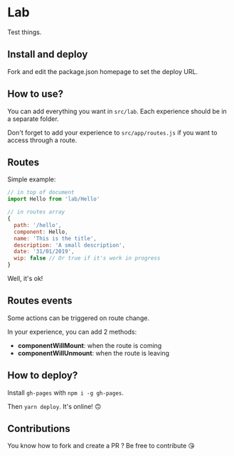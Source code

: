 # Lab

Test things.

## Install and deploy

Fork and edit the package.json homepage to set the deploy URL.

## How to use?

You can add everything you want in `src/lab`. Each experience should be in a separate folder.

Don't forget to add your experience to `src/app/routes.js` if you want to access through a route.

## Routes

Simple example:

```js
// in top of document
import Hello from 'lab/Hello'

// in routes array
{
  path: '/hello',
  component: Hello,
  name: 'This is the title',
  description: 'A small description',
  date: '31/01/2019',
  wip: false // Or true if it's work in progress
}
```

Well, it's ok!

## Routes events

Some actions can be triggered on route change.

In your experience, you can add 2 methods:

- **componentWillMount**: when the route is coming
- **componentWillUnmount**: when the route is leaving

## How to deploy?

Install `gh-pages` with `npm i -g gh-pages`.

Then `yarn deploy`. It's online! 🙃

## Contributions

You know how to fork and create a PR ? Be free to contribute 😘
